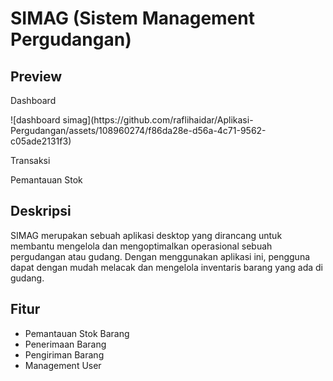 # SIMAG (Sistem Management Pergudangan)

## Preview
<p>Dashboard</p>
![dashboard simag](https://github.com/raflihaidar/Aplikasi-Pergudangan/assets/108960274/f86da28e-d56a-4c71-9562-c05ade2131f3)

<p>Transaksi</p>

<p>Pemantauan Stok</p>


## Deskripsi
<p>
  SIMAG merupakan sebuah aplikasi desktop yang dirancang untuk membantu mengelola dan mengoptimalkan operasional sebuah pergudangan atau gudang.
  Dengan menggunakan aplikasi ini, pengguna dapat dengan mudah melacak dan mengelola inventaris barang yang ada di gudang.
</p>

## Fitur
<ul>
  <li>Pemantauan Stok Barang</li>
  <li>Penerimaan Barang</li>
  <li>Pengiriman Barang</li>
  <li>Management User</li>
</ul>
